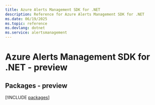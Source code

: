 ```yaml
---
title: Azure Alerts Management SDK for .NET
description: Reference for Azure Alerts Management SDK for .NET
ms.date: 06/19/2025
ms.topic: reference
ms.devlang: dotnet
ms.service: alertsmanagement
---
```

# Azure Alerts Management SDK for .NET - preview
## Packages - preview
[!INCLUDE [packages](alerts-management-index.md)]